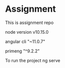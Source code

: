 # Assignment
This is assignment repo

node version
v10.15.0

angular cli 
"~11.0.7"

primeng
"^9.2.2"

To run the project
ng serve

